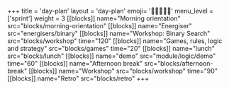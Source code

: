 +++
title = 'day-plan'
layout = 'day-plan'
emoji= '🧑🏾‍🤝‍🧑🏾'
menu_level = ['sprint']
weight = 3
[[blocks]]
name="Morning orientation"
src="blocks/morning-orientation"
[[blocks]]
name="Energiser"
src="energisers/binary"
[[blocks]]
name="Workshop: Binary Search"
src="blocks/workshop"
time="120"
[[blocks]]
name="Games, rules, logic and strategy"
src="blocks/games"
time="20"
[[blocks]]
name="lunch"
src="blocks/lunch"
[[blocks]]
name="demo"
src="module/logic/demo"
time="60"
[[blocks]]
name="Afternoon break"
src="blocks/afternoon-break"
[[blocks]]
name="Workshop"
src="blocks/workshop"
time="90"
[[blocks]]
name="Retro"
src="blocks/retro"
+++
